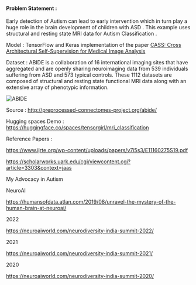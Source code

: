 #### Problem Statement :

Early detection of Autism can lead to early intervention which in turn play a huge role in the brain development of children with ASD . This example uses structural and resting state MRI data for Autism Classification .

Model : TensorFlow and Keras implementation of the paper 
[CASS: Cross Architectural Self-Supervision for Medical Image Analysis](https://arxiv.org/pdf/2206.04170v6.pdf)

Dataset : ABIDE is a collaboration of 16 international imaging sites that have aggregated and are openly sharing neuroimaging data from 539 individuals suffering from ASD and 573 typical controls. These 1112 datasets are composed of structural and resting state functional MRI data along with an extensive array of phenotypic information.

![ABIDE](https://github.com/ushareng/AI_ForAutism-MRI_ImageClassification/assets/34335028/f9952417-1d18-4c2f-aa9b-bbc757104249)

Source : http://preprocessed-connectomes-project.org/abide/

Hugging spaces Demo : https://huggingface.co/spaces/tensorgirl/mri_classification

Reference Papers :

https://www.ijrte.org/wp-content/uploads/papers/v7i5s3/E11160275S19.pdf

https://scholarworks.uark.edu/cgi/viewcontent.cgi?article=3303&context=jaas

My Advocacy in Autism

NeuroAI 

https://humansofdata.atlan.com/2019/08/unravel-the-mystery-of-the-human-brain-at-neuroai/

2022

https://neuroaiworld.com/neurodiversity-india-summit-2022/

2021

https://neuroaiworld.com/neurodiversity-india-summit-2021/

2020

https://neuroaiworld.com/neurodiversity-india-summit-2020/






